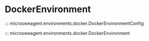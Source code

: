 # DockerEnvironment

::: microsweagent.environments.docker.DockerEnvironmentConfig

::: microsweagent.environments.docker.DockerEnvironment